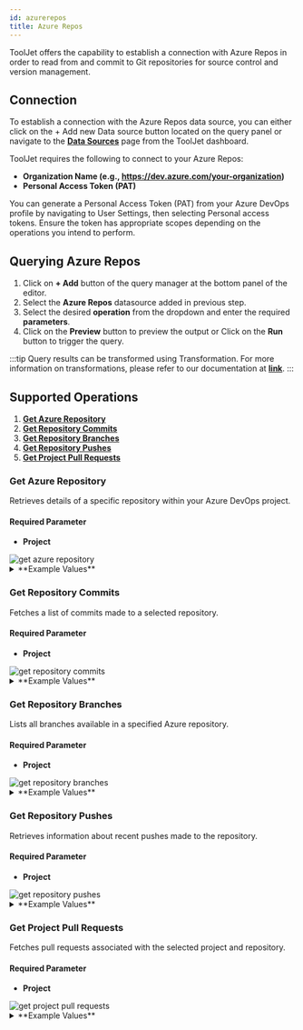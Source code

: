 ```yaml
---
id: azurerepos
title: Azure Repos
---
```


ToolJet offers the capability to establish a connection with Azure Repos in order to read from and commit to Git repositories for source control and version management.

## Connection

To establish a connection with the Azure Repos data source, you can either click on the + Add new Data source button located on the query panel or navigate to the **[Data Sources](/docs/data-sources/overview)** page from the ToolJet dashboard.

ToolJet requires the following to connect to your Azure Repos:

- **Organization Name (e.g., https://dev.azure.com/your-organization)**
- **Personal Access Token (PAT)**

You can generate a Personal Access Token (PAT) from your Azure DevOps profile by navigating to User Settings, then selecting Personal access tokens. Ensure the token has appropriate scopes depending on the operations you intend to perform.

## Querying Azure Repos

1. Click on **+ Add** button of the query manager at the bottom panel of the editor.
2. Select the **Azure Repos** datasource added in previous step.
3. Select the desired **operation** from the dropdown and enter the required **parameters**.
4. Click on the **Preview** button to preview the output or Click on the **Run** button to trigger the query.

:::tip
Query results can be transformed using Transformation. For more information on transformations, please refer to our documentation at **[link](/docs/tutorial/transformations)**.
:::

## Supported Operations

1. **[Get Azure Repository](#get-azure-repository)**
2. **[Get Repository Commits](#get-repository-commits)**
3. **[Get Repository Branches](#get-repository-branches)**
4. **[Get Repository Pushes](#get-repository-pushes)**
5. **[Get Project Pull Requests](#get-project-pull-requests)**

### Get Azure Repository

Retrieves details of a specific repository within your Azure DevOps project.

#### Required Parameter

- **Project**

<img className="screenshot-full" src="/img/datasource-reference/azurerepos/get-repo.png" alt="get azure repository"/>

<details id="tj-dropdown">
<summary>**Example Values**</summary>

```json
Project: testProj
```

</details>

### Get Repository Commits

Fetches a list of commits made to a selected repository.

#### Required Parameter

- **Project**

<img className="screenshot-full" src="/img/datasource-reference/azurerepos/get-commits.png" alt="get repository commits"/>

<details id="tj-dropdown">
<summary>**Example Values**</summary>

```json
Project: testProj
```

</details>

### Get Repository Branches

Lists all branches available in a specified Azure repository.

#### Required Parameter

- **Project**

<img className="screenshot-full" src="/img/datasource-reference/azurerepos/get-branches.png" alt="get repository branches"/>

<details id="tj-dropdown">
<summary>**Example Values**</summary>

```json
Project: testProj
Repository commits: ToolJet
```

</details>

### Get Repository Pushes

Retrieves information about recent pushes made to the repository.

#### Required Parameter

- **Project**

<img className="screenshot-full" src="/img/datasource-reference/azurerepos/get-pushes.png" alt="get repository pushes"/>

<details id="tj-dropdown">
<summary>**Example Values**</summary>

```json
Project: testProj
Repository commits: ToolJet
```

</details>

### Get Project Pull Requests

Fetches pull requests associated with the selected project and repository.

#### Required Parameter

- **Project**

<img className="screenshot-full" src="/img/datasource-reference/azurerepos/get-prs.png" alt="get project pull requests"/>

<details id="tj-dropdown">
<summary>**Example Values**</summary>

```json
Project pull requests: testProj
```

</details>



